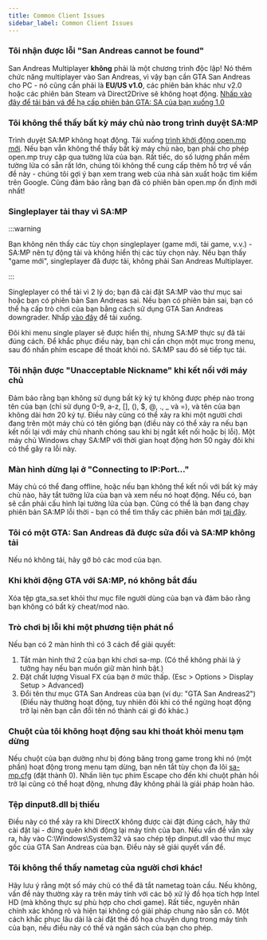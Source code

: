 ```yaml
---
title: Common Client Issues
sidebar_label: Common Client Issues
---
```


### Tôi nhận được lỗi "San Andreas cannot be found"

San Andreas Multiplayer **không** phải là một chương trình độc lập! Nó thêm chức năng multiplayer vào San Andreas, vì vậy bạn cần GTA San Andreas cho PC - nó cũng cần phải là **EU/US v1.0**, các phiên bản khác như v2.0 hoặc các phiên bản Steam và Direct2Drive sẽ không hoạt động. [Nhấp vào đây để tải bản vá để hạ cấp phiên bản GTA: SA của bạn xuống 1.0](http://grandtheftauto.filefront.com/file/GTA_SA_Downgrader_Patch;74661)

### Tôi không thể thấy bất kỳ máy chủ nào trong trình duyệt SA:MP

Trình duyệt SA:MP không hoạt động. Tải xuống [trình khởi động open.mp mới](https://github.com/openmultiplayer/launcher/releases/latest).
Nếu bạn vẫn không thể thấy bất kỳ máy chủ nào, bạn phải cho phép open.mp truy cập qua tường lửa của bạn. Rất tiếc, do số lượng phần mềm tường lửa có sẵn rất lớn, chúng tôi không thể cung cấp thêm hỗ trợ về vấn đề này - chúng tôi gợi ý bạn xem trang web của nhà sản xuất hoặc tìm kiếm trên Google. Cũng đảm bảo rằng bạn đã có phiên bản open.mp ổn định mới nhất!

### Singleplayer tải thay vì SA:MP

:::warning

Bạn không nên thấy các tùy chọn singleplayer (game mới, tải game, v.v.) - SA:MP nên tự động tải và không hiển thị các tùy chọn này. Nếu bạn thấy "game mới", singleplayer đã được tải, không phải San Andreas Multiplayer.

:::

Singleplayer có thể tải vì 2 lý do; bạn đã cài đặt SA:MP vào thư mục sai hoặc bạn có phiên bản San Andreas sai. Nếu bạn có phiên bản sai, bạn có thể hạ cấp trò chơi của bạn bằng cách sử dụng GTA San Andreas downgrader. Nhấp [vào đây](http://grandtheftauto.filefront.com/file/GTA_SA_Downgrader_Patch;74661) để tải xuống.

Đôi khi menu single player sẽ được hiển thị, nhưng SA:MP thực sự đã tải đúng cách. Để khắc phục điều này, bạn chỉ cần chọn một mục trong menu, sau đó nhấn phím escape để thoát khỏi nó. SA:MP sau đó sẽ tiếp tục tải.

### Tôi nhận được "Unacceptable Nickname" khi kết nối với máy chủ

Đảm bảo rằng bạn không sử dụng bất kỳ ký tự không được phép nào trong tên của bạn (chỉ sử dụng 0-9, a-z, \[\], (), \$, @, ., \_ và =), và tên của bạn không dài hơn 20 ký tự. Điều này cũng có thể xảy ra khi một người chơi đang trên một máy chủ có tên giống bạn (điều này có thể xảy ra nếu bạn kết nối lại với máy chủ nhanh chóng sau khi bị ngắt kết nối hoặc bị lỗi). Một máy chủ Windows chạy SA:MP với thời gian hoạt động hơn 50 ngày đôi khi có thể gây ra lỗi này.

### Màn hình dừng lại ở "Connecting to IP:Port..."

Máy chủ có thể đang offline, hoặc nếu bạn không thể kết nối với bất kỳ máy chủ nào, hãy tắt tường lửa của bạn và xem nếu nó hoạt động. Nếu có, bạn sẽ cần phải cấu hình lại tường lửa của bạn. Cũng có thể là bạn đang chạy phiên bản SA:MP lỗi thời - bạn có thể tìm thấy các phiên bản mới [tại đây](https://sa-mp.mp/downloads/).

### Tôi có một GTA: San Andreas đã được sửa đổi và SA:MP không tải

Nếu nó không tải, hãy gỡ bỏ các mod của bạn.

### Khi khởi động GTA với SA:MP, nó không bắt đầu

Xóa tệp gta_sa.set khỏi thư mục file người dùng của bạn và đảm bảo rằng bạn không có bất kỳ cheat/mod nào.

### Trò chơi bị lỗi khi một phương tiện phát nổ

Nếu bạn có 2 màn hình thì có 3 cách để giải quyết:

1. Tắt màn hình thứ 2 của bạn khi chơi sa-mp. (Có thể không phải là ý tưởng hay nếu bạn muốn giữ màn hình bật.)
2. Đặt chất lượng Visual FX của bạn ở mức thấp. (Esc > Options > Display Setup > Advanced)
3. Đổi tên thư mục GTA San Andreas của bạn (ví dụ: "GTA San Andreas2") (Điều này thường hoạt động, tuy nhiên đôi khi có thể ngừng hoạt động trở lại nên bạn cần đổi tên nó thành cái gì đó khác.)

### Chuột của tôi không hoạt động sau khi thoát khỏi menu tạm dừng

Nếu chuột của bạn dường như bị đóng băng trong game trong khi nó (một phần) hoạt động trong menu tạm dừng, bạn nên tắt tùy chọn đa lõi [sa-mp.cfg](ClientCommands#file-sa-mpcfg "Sa-mp.cfg") (đặt thành 0). Nhấn liên tục phím Escape cho đến khi chuột phản hồi trở lại cũng có thể hoạt động, nhưng đây không phải là giải pháp hoàn hảo.

### Tệp dinput8.dll bị thiếu

Điều này có thể xảy ra khi DirectX không được cài đặt đúng cách, hãy thử cài đặt lại - đừng quên khởi động lại máy tính của bạn. Nếu vấn đề vẫn xảy ra, hãy vào C:\\Windows\\System32 và sao chép tệp dinput.dll vào thư mục gốc của GTA San Andreas của bạn. Điều này sẽ giải quyết vấn đề.

### Tôi không thể thấy nametag của người chơi khác!

Hãy lưu ý rằng một số máy chủ có thể đã tắt nametag toàn cầu. Nếu không, vấn đề này thường xảy ra trên máy tính với các bộ xử lý đồ họa tích hợp Intel HD (mà không thực sự phù hợp cho chơi game). Rất tiếc, nguyên nhân chính xác không rõ và hiện tại không có giải pháp chung nào sẵn có. Một cách khắc phục lâu dài là cài đặt thẻ đồ họa chuyên dụng trong máy tính của bạn, nếu điều này có thể và ngân sách của bạn cho phép.
